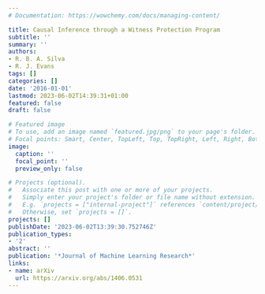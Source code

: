 ```yaml
---
# Documentation: https://wowchemy.com/docs/managing-content/

title: Causal Inference through a Witness Protection Program
subtitle: ''
summary: ''
authors:
- R. B. A. Silva
- R. J. Evans
tags: []
categories: []
date: '2016-01-01'
lastmod: 2023-06-02T14:39:31+01:00
featured: false
draft: false

# Featured image
# To use, add an image named `featured.jpg/png` to your page's folder.
# Focal points: Smart, Center, TopLeft, Top, TopRight, Left, Right, BottomLeft, Bottom, BottomRight.
image:
  caption: ''
  focal_point: ''
  preview_only: false

# Projects (optional).
#   Associate this post with one or more of your projects.
#   Simply enter your project's folder or file name without extension.
#   E.g. `projects = ["internal-project"]` references `content/project/deep-learning/index.md`.
#   Otherwise, set `projects = []`.
projects: []
publishDate: '2023-06-02T13:39:30.752746Z'
publication_types:
- '2'
abstract: ''
publication: '*Journal of Machine Learning Research*'
links:
- name: arXiv
  url: https://arxiv.org/abs/1406.0531
---
```

